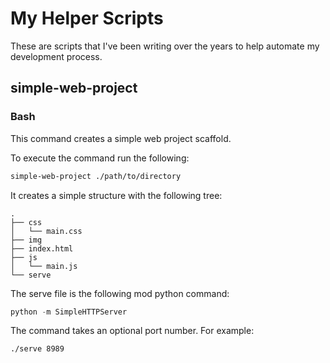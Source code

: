 # My Helper Scripts

These are scripts that I've been writing over the years to help automate my development process.

## simple-web-project

### Bash

This command creates a simple web project scaffold.

To execute the command run the following:

```bash
simple-web-project ./path/to/directory
```

It creates a simple structure with the following tree:

```
.
├── css
│   └── main.css
├── img
├── index.html
├── js
│   └── main.js
└── serve
```

The serve file is the following mod python command:

```python
python -m SimpleHTTPServer
```

The command takes an optional port number. For example:

```bash
./serve 8989
```